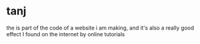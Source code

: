 # tanj
the is part of the code of a website i am making, and it's also a really good effect I found on the internet by online tutorials
